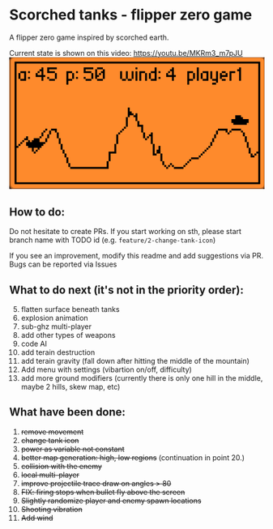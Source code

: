 # Scorched tanks - flipper zero game
A flipper zero game inspired by scorched earth.

Current state is shown on this video: https://youtu.be/MKRm3_m7pJU
![input](scorched_tanks_v1.gif)
## How to do:
Do not hesitate to create PRs. If you start working on sth, please start branch name with TODO id (e.g. `feature/2-change-tank-icon`)

If you see an improvement, modify this readme and add suggestions via PR. Bugs can be reported via Issues

## What to do next (it's not in the priority order):
5. flatten surface beneath tanks
7. explosion animation
9. sub-ghz multi-player
11. add other types of weapons
12. code AI
13. add terain destruction
14. add terain gravity (fall down after hitting the middle of the mountain)
18. Add menu with settings (vibartion on/off, difficulty)
20. add more ground modifiers (currently there is only one hill in the middle, maybe 2 hills, skew map, etc)

## What have been done:
1. ~~remove movement~~
2. ~~change tank icon~~
3. ~~power as variable not constant~~
4. ~~better map generation: high, low regions~~ (continuation in point 20.)
6. ~~collision with the enemy~~
8. ~~local multi-player~~
10. ~~improve projectile trace draw on angles > 80~~
15. ~~FIX: firing stops when bullet fly above the screen~~
16. ~~Slightly randomize player and enemy spawn locations~~
17. ~~Shooting vibration~~
19. ~~Add wind~~
